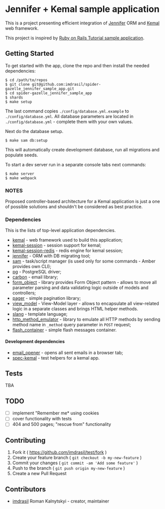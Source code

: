 # Jennifer + Kemal sample application

This is a project presenting efficient integration of [Jennifer](https://github.com/imdrasil/jennifer.cr) ORM and [Kemal](http://kemalcr.com) web framework.

This project is inspired by [Ruby on Rails Tutorial sample application](https://bitbucket.org/railstutorial/sample_app_4th_ed).

## Getting Started

To get started with the app, clone the repo and then install the needed dependencies:

```shell
$ cd /path/to/repos
$ git clone git@github.com:imdrasil/spider-gazelle_jennifer_sample_app.git
$ cd spider-gazelle_jennifer_sample_app
$ shards
$ make setup
```

The last command copies `./config/database.yml.example` to `./config/database.yml`. All database parameters are located in `./config/database.yml` - complete them with your own values.

Next do the database setup.

```shell
$ make sam db:setup
```

This will automatically create development database, run all migrations and populate seeds.

To start a dev server run in a separate console tabs next commands:

```shell
$ make server
$ make webpack
```

### NOTES

Proposed controller-based architecture for a Kemal application is just a one of possible solutions and shouldn't be considered as best practice.

### Dependencies

This is the lists of top-level application dependencies.

* [kemal](https://github.com/kemalcr/kemal) - web framework used to build this application;
* [kemal-session](https://github.com/kemalcr/kemal-session) - session support for kemal;
* [kemal-session-redis](https://github.com/crisward/kemal-session-redis) - redis engine for kemal session;
* [jennifer](https://github.com/imdrasil/jennifer.cr) - ORM with DB migrating tool;
* [sam](https://github.com/imdrasil/sam.cr) - task/script manager (is used only for some commands - Amber provides own CLI);
* [pg](https://github.com/will/crystal-pg) - PostgreSQL driver;
* [carbon](https://github.com/luckyframework/carbon) - email library;
* [form_object](https://github.com/imdrasil/form_object) - library provides Form Object pattern - allows to move all parameter parsing and data validating logic outside of models and controllers;
* [pager](https://github.com/imdrasil/pager) - simple pagination library;
* [view_model](https://github.com/imdrasil/view_model.cr) - View-Model layer - allows to encapsulate all view-related logic in a separate classes and brings HTML helper methods.
* [slang](https://github.com/jeromegn/slang) - template language;
* [http_method_emulator](https://github.com/imdrasil/http_method_emulator) - library to emulate all HTTP methods by sending method name in `_method` query parameter in `POST` request;
* [flash_container](https://github.com/imdrasil/flash_container.cr) - simple flash messages container.

#### Development dependencies

* [email_opener](https://github.com/imdrasil/email_opener) - opens all sent emails in a browser tab;
* [spec-kemal](https://github.com/kemalcr/spec-kemal) - test helpers for a kemal app.

## Tests

TBA

## TODO

* [ ] implement "Remember me* using cookies
* [ ] cover functionality with tests
* [ ] 404 and 500 pages; "rescue from" functionality

## Contributing

1. Fork it ( https://github.com/imdrasil/test/fork )
2. Create your feature branch ( `git checkout -b my-new-feature` )
3. Commit your changes ( `git commit -am 'Add some feature'` )
4. Push to the branch ( `git push origin my-new-feature` )
5. Create a new Pull Request

## Contributors

- [imdrasil](https://github.com/imdrasil) Roman Kalnytskyi - creator, maintainer
